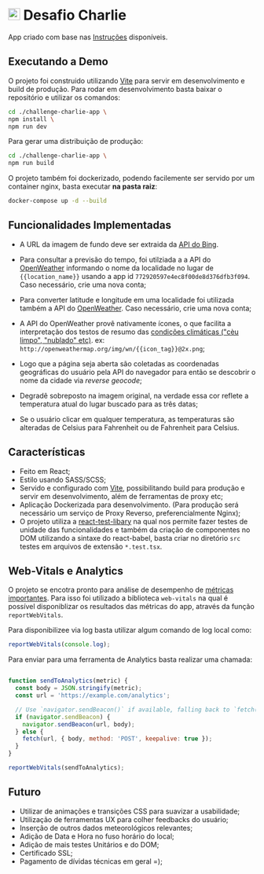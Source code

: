 # <img src="https://avatars1.githubusercontent.com/u/7063040?v=4&s=200.jpg" alt="HU" width="24" /> Desafio Charlie

App criado com base nas [Instruções](README.pt.md) disponíveis.


## Executando a Demo

O projeto foi construido utilizando [Vite](https://vitejs.dev/) para servir em desenvolvimento e build de produção. Para rodar em desenvolvimento basta baixar o repositório e utilizar os comandos:

```` bash
cd ./challenge-charlie-app \
npm install \
npm run dev
````

Para gerar uma distribuição de produção:

```` bash
cd ./challenge-charlie-app \
npm run build
````

O projeto também foi dockerizado, podendo facilemente ser servido por um container nginx, basta executar **na pasta raiz**:

````bash
docker-compose up -d --build
````

## Funcionalidades Implementadas

- A URL da imagem de fundo deve ser extraida da [API do Bing](https://www.bing.com/HPImageArchive.aspx?format=js&idx=0&n=1&mkt=pt-BR).

- Para consultar a previsão do tempo, foi utilziada a a API do [OpenWeather](http://api.openweathermap.org/data/2.5/weather?q={{location_name}}&APPID=772920597e4ec8f00de8d376dfb3f094) informando o nome da localidade no lugar de `{{location_name}}` usando a app id `772920597e4ec8f00de8d376dfb3f094`. Caso necessário, crie uma nova conta;

- Para converter latitude e longitude em uma localidade foi utilizada também a API do [OpenWeather](http://api.openweathermap.org/data/2.5/weather?lat={{latitude}}&lon{{longitude}}&appid=772920597e4ec8f00de8d376dfb3f094). Caso necessário, crie uma nova conta;

- A API do OpenWeather provê nativamente ícones, o que facilita a interpretação dos testos de resumo das [condições climáticas ("cèu limpo", "nublado" etc)]( https://openweathermap.org/weather-conditions). ex: `http://openweathermap.org/img/wn/{{icon_tag}}@2x.png`;

- Logo que a página seja aberta são coletadas as coordenadas geográficas do usuário pela API do navegador para então se descobrir o nome da cidade via _reverse geocode_;

- Degradê sobreposto na imagem original, na verdade essa cor reflete a temperatura atual do lugar buscado para as três datas;

- Se o usuário clicar em qualquer temperatura, as temperaturas são alteradas de Celsius para Fahrenheit ou de Fahrenheit para Celsius.

## Características
-   Feito em React;
-   Estilo usando SASS/SCSS;
-   Servido e configurado com [Vite](https://vitejs.dev/), possibilitando build para produção e servir em desenvolvimento, além de ferramentas de proxy etc;
-   Aplicação Dockerizada  para desenvolvimento. (Para produção será necessário um serviço de Proxy Reverso, preferencialmente Nginx);
- O projeto utiliza a [react-test-libary]() na qual nos permite fazer testes de unidade das funcionalidades e também da criação de componentes no DOM utilizando  a sintaxe do react-babel, basta criar no diretório ````src```` testes em arquivos de extensão ````*.test.tsx````.

## Web-Vitals e Analytics

O projeto se encotra pronto para análise de desempenho de [métricas importantes](https://web.dev/vitals/). Para isso foi utilizado a biblioteca ```web-vitals``` na qual é possível disponiblizar os resultados das métricas do app, através da função ```reportWebVitals```.

Para disponibilizee via log basta utilizar algum comando de log local como:

````javascript
reportWebVitals(console.log);
````

Para enviar para uma ferramenta de Analytics basta realizar uma chamada:

````javascript

function sendToAnalytics(metric) {
  const body = JSON.stringify(metric);
  const url = 'https://example.com/analytics';

  // Use `navigator.sendBeacon()` if available, falling back to `fetch()`
  if (navigator.sendBeacon) {
    navigator.sendBeacon(url, body);
  } else {
    fetch(url, { body, method: 'POST', keepalive: true });
  }
}

reportWebVitals(sendToAnalytics);

````

## Futuro

- Utilizar de animações e transições CSS para suavizar a usabilidade;
- Utilização de ferramentas UX para colher feedbacks do usuário;
- Inserção de outros dados meteorológicos relevantes;
- Adição de Data e Hora no fuso horário do local;
- Adição de mais testes Unitários e do DOM;
- Certificado SSL;
- Pagamento de dívidas técnicas em geral =);
